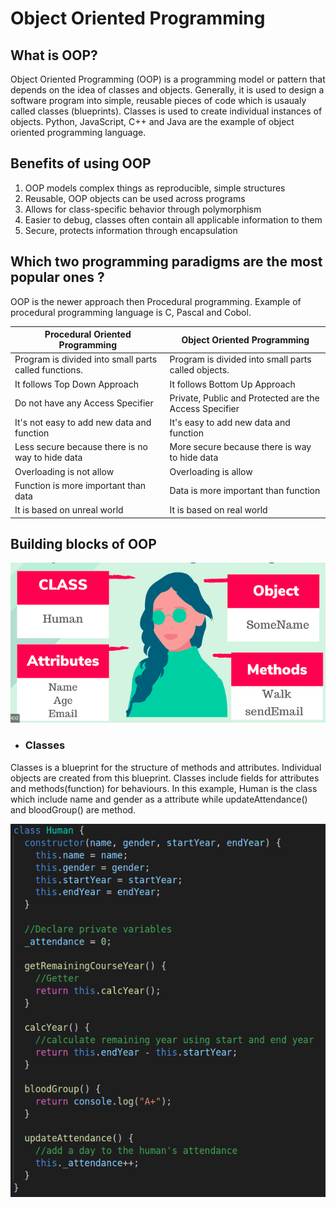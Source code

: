 # Object Oriented Programming

## What is OOP?

Object Oriented Programming (OOP) is a programming model or pattern that depends on the idea of
classes and objects. Generally, it is used to design a software program into simple, reusable pieces of code which is usaualy called classes (blueprints). Classes is used to create individual instances of objects. Python, JavaScript, C++ and Java are the example of object oriented programming language.

## Benefits of using OOP

1. OOP models complex things as reproducible, simple structures
2. Reusable, OOP objects can be used across programs
3. Allows for class-specific behavior through polymorphism
4. Easier to debug, classes often contain all applicable information to them
5. Secure, protects information through encapsulation

## Which two programming paradigms are the most popular ones ?

OOP is the newer approach then Procedural programming. Example of procedural programming language is C, Pascal and Cobol.

| Procedural Oriented Programming                       | Object Oriented Programming                            |
| ----------------------------------------------------- | ------------------------------------------------------ |
| Program is divided into small parts called functions. | Program is divided into small parts called objects.    |
| It follows Top Down Approach                          | It follows Bottom Up Approach                          |
| Do not have any Access Specifier                      | Private, Public and Protected are the Access Specifier |
| It's not easy to add new data and function            | It's easy to add new data and function                 |
| Less secure because there is no way to hide data      | More secure because there is way to hide data          |
| Overloading is not allow                              | Overloading is allow                                   |
| Function is more important than data                  | Data is more important than function                   |
| It is based on unreal world                           | It is based on real world                              |

## Building blocks of OOP

![image info](./Images/structure.png)

- ### Classes

Classes is a blueprint for the structure of methods and attributes. Individual objects are created
from this blueprint. Classes include fields for attributes and methods(function) for behaviours.
In this example, Human is the class which include name and gender as a attribute while updateAttendance() and bloodGroup() are method.

![Classes](./Images/Classes.png)
